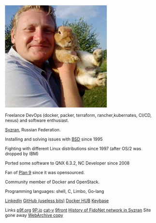 ![photo](30d4538.jpg)


Freelance DevOps (docker, packer, terraform, rancher,kubernates, CI/CD, nexus) and software enthusiast.

[Syzran](https://yandex.ru/maps/-/CBFu6IGLGD), Russian Federation.

Installing and solving issues with [BSD](http://www.bsd.org) since 1995

Fighting  with different Linux distributions since 1997 (after OS/2 was dropped by IBM)

Ported some software to QNX 6.3.2, NC Developer since 2008

Fan of [Plan 9](http://p9f.org) since it was opensourced.

Community member of Docker and OpenStack.

Programming languages: shell, C, Limbo, Go-lang

[LinkedIn](https://www.linkedin.com/in/zhilkinsergey/)
[GitHub (useless bits)](https://github.com/szhilkin)
[Docker HUB](https://hub.docker.com/u/szhilkin/)
[Keybase](https://szhilkin.keybase.pub/)

Links
[p9f.org](http://p9f.org)
[9P.io](http://9p.io)
[cat-v](http://cat-v.org)
[9front](http://9front.org)
[History of FidoNet network in Syzran](http://fido7.syzran.ru/) Site gone away [WebArchive copy](http://web.archive.org/web/20220330043154/http://www.fido7.syzran.ru/)
